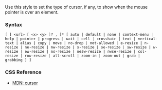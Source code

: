 Use this style to set the type of cursor, if any, to show when the mouse pointer is over an element.

### Syntax

```
[ [ <url> [ <x> <y> ]? , ]* [ auto | default | none | context-menu | help | pointer | progress | wait | cell | crosshair | text | vertical-text | alias | copy | move | no-drop | not-allowed | e-resize | n-resize | ne-resize | nw-resize | s-resize | se-resize | sw-resize | w-resize | ew-resize | ns-resize | nesw-resize | nwse-resize | col-resize | row-resize | all-scroll | zoom-in | zoom-out | grab | grabbing ] ]
```

### CSS Reference

* [MDN: cursor](!https://developer.mozilla.org/en-US/docs/Web/CSS/cursor)
